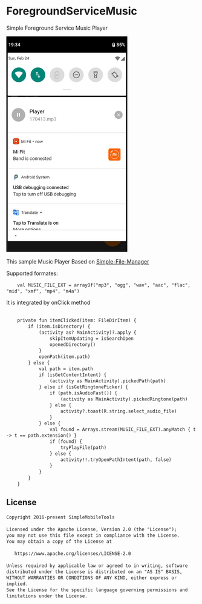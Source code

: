 # ForegroundServiceMusic
Simple Foreground Service Music Player


![Notification](https://github.com/app-z/ForegroundServiceMusic/blob/master/player.png)

This sample Music Player Based on <a href='https://github.com/SimpleMobileTools/Simple-File-Manager'>Simple-File-Manager</a>

Supported formates: 

```
    val MUSIC_FILE_EXT = arrayOf("mp3", "ogg", "wav", "aac", "flac", "mid", "xmf", "mp4", "m4a")
```

It is integrated by onClick method

```

    private fun itemClicked(item: FileDirItem) {
        if (item.isDirectory) {
            (activity as? MainActivity)?.apply {
                skipItemUpdating = isSearchOpen
                openedDirectory()
            }
            openPath(item.path)
        } else {
            val path = item.path
            if (isGetContentIntent) {
                (activity as MainActivity).pickedPath(path)
            } else if (isGetRingtonePicker) {
                if (path.isAudioFast()) {
                    (activity as MainActivity).pickedRingtone(path)
                } else {
                    activity?.toast(R.string.select_audio_file)
                }
            } else {
                val found = Arrays.stream(MUSIC_FILE_EXT).anyMatch { t -> t == path.extension() }
                if (found) {
                    tryPlayFile(path)
                } else {
                    activity!!.tryOpenPathIntent(path, false)
                }
            }
        }
    }

```


License
-------
    Copyright 2016-present SimpleMobileTools
    
    Licensed under the Apache License, Version 2.0 (the "License");
    you may not use this file except in compliance with the License.
    You may obtain a copy of the License at
    
       https://www.apache.org/licenses/LICENSE-2.0
    
    Unless required by applicable law or agreed to in writing, software
    distributed under the License is distributed on an "AS IS" BASIS,
    WITHOUT WARRANTIES OR CONDITIONS OF ANY KIND, either express or implied.
    See the License for the specific language governing permissions and
    limitations under the License.
